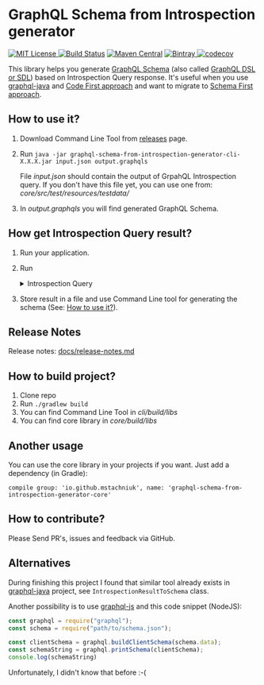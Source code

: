 # GraphQL Schema from Introspection generator

[![MIT License](http://img.shields.io/badge/license-MIT-green.svg) ](https://github.com/mstachniuk/graphql-schema-from-introspection-generator/blob/master/LICENSE)
[![Build Status](https://travis-ci.org/mstachniuk/graphql-schema-from-introspection-generator.svg?branch=master)](https://travis-ci.org/mstachniuk/graphql-schema-from-introspection-generator)
[![Maven Central](https://img.shields.io/maven-central/v/io.github.mstachniuk/graphql-schema-from-introspection-generator-core.svg)](https://search.maven.org/artifact/io.github.mstachniuk/graphql-schema-from-introspection-generator-core)
[![Bintray](https://api.bintray.com/packages/mstachniuk/mstachniuk-maven-repo/maven/images/download.svg) ](https://bintray.com/mstachniuk/mstachniuk-maven-repo/maven/_latestVersion)
[![codecov](https://codecov.io/gh/mstachniuk/graphql-schema-from-introspection-generator/branch/master/graph/badge.svg)](https://codecov.io/gh/mstachniuk/graphql-schema-from-introspection-generator)

This library helps you generate [GraphQL Schema](https://graphql.org/learn/schema/) (also called [GraphQL DSL or SDL](https://graphql-java.readthedocs.io/en/latest/schema.html)) based on Introspection Query response. 
It's useful when you use [graphql-java](https://github.com/graphql-java/graphql-java) and [Code First approach](https://graphql-java.readthedocs.io/en/latest/schema.html#creating-a-schema-programmatically) and want to migrate to [Schema First approach](https://graphql-java.readthedocs.io/en/latest/schema.html#creating-a-schema-using-the-sdl).

## How to use it?

1. Download Command Line Tool from [releases](https://github.com/mstachniuk/graphql-schema-from-introspection-generator/releases) page.
2. Run `java -jar graphql-schema-from-introspection-generator-cli-X.X.X.jar input.json output.graphqls`

   File *input.json* should contain the output of GrpahQL Introspection query.
   If you don't have this file yet, you can use one from: *core/src/test/resources/testdata/*   
3. In *output.graphqls* you will find generated GraphQL Schema.

## How get Introspection Query result?

1. Run your application.
2. Run 
   <details>
     <summary>Introspection Query</summary>
     
   ```
       query IntrospectionQuery {
         __schema {
           queryType { name }
           mutationType { name }
           subscriptionType { name }
           types {
             ...FullType
           }
           directives {
             name
             description
             locations
             args {
               ...InputValue
             }
           }
         }
       }
     
       fragment FullType on __Type {
         kind
         name
         description
         fields(includeDeprecated: true) {
           name
           description
           args {
             ...InputValue
           }
           type {
             ...TypeRef
           }
           isDeprecated
           deprecationReason
         }
         inputFields {
           ...InputValue
         }
         interfaces {
           ...TypeRef
         }
         enumValues(includeDeprecated: true) {
           name
           description
           isDeprecated
           deprecationReason
         }
         possibleTypes {
           ...TypeRef
         }
       }
     
       fragment InputValue on __InputValue {
         name
         description
         type { ...TypeRef }
         defaultValue
       }
     
       fragment TypeRef on __Type {
         kind
         name
         ofType {
           kind
           name
           ofType {
             kind
             name
             ofType {
               kind
               name
               ofType {
                 kind
                 name
                 ofType {
                   kind
                   name
                   ofType {
                     kind
                     name
                     ofType {
                       kind
                       name
                     }
                   }
                 }
               }
             }
           }
         }
       }
   ```
   
   This query based on Introspection Queries in [graphql-java](https://github.com/graphql-java/graphql-java) and [GraphiQL](https://github.com/graphql/graphiql) projects.
   
   </details>

3. Store result in a file and use Command Line tool for generating the schema (See: [How to use it?](#how-to-use-it)).



## Release Notes

Release notes: [docs/release-notes.md](/docs/release-notes.md)

## How to build project?

1. Clone repo
2. Run `./gradlew build`
3. You can find Command Line Tool in *cli/build/libs*
4. You can find core library in *core/build/libs*

## Another usage

You can use the core library in your projects if you want. Just add a dependency (in Gradle):

`compile group: 'io.github.mstachniuk', name: 'graphql-schema-from-introspection-generator-core'`

## How to contribute? 

Please Send PR's, issues and feedback via GitHub. 

## Alternatives

During finishing this project I found that similar tool already exists in 
[graphql-java](https://github.com/graphql-java/graphql-java) project, see `IntrospectionResultToSchema` class.

Another possibility is to use [graphql-js](https://github.com/graphql/graphql-js) and this code snippet (NodeJS):

```javascript
const graphql = require("graphql");
const schema = require("path/to/schema.json");

const clientSchema = graphql.buildClientSchema(schema.data);
const schemaString = graphql.printSchema(clientSchema);
console.log(schemaString)
```

Unfortunately, I didn't know that before :-( 
